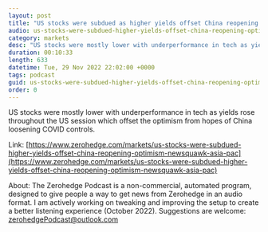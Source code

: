 ```yaml
---
layout: post
title: "US stocks were subdued as higher yields offset China reopening optimism - Newsquawk Asia-Pac Market Open"
audio: us-stocks-were-subdued-higher-yields-offset-china-reopening-optimism-newsquawk-asia-pac-0
category: markets
desc: "US stocks were mostly lower with underperformance in tech as yields rose throughout the US session which offset the optimism from hopes of China loosening COVID controls."
duration: 00:10:33
length: 633
datetime: Tue, 29 Nov 2022 22:02:00 +0000
tags: podcast
guid: us-stocks-were-subdued-higher-yields-offset-china-reopening-optimism-newsquawk-asia-pac-0
order: 0
---
```

US stocks were mostly lower with underperformance in tech as yields rose throughout the US session which offset the optimism from hopes of China loosening COVID controls.

Link: [https://www.zerohedge.com/markets/us-stocks-were-subdued-higher-yields-offset-china-reopening-optimism-newsquawk-asia-pac](https://www.zerohedge.com/markets/us-stocks-were-subdued-higher-yields-offset-china-reopening-optimism-newsquawk-asia-pac)

About: The Zerohedge Podcast is a non-commercial, automated program, designed to give people a way to get news from Zerohedge in an audio format.  I am actively working on tweaking and improving the setup to create a better listening experience (October 2022).  Suggestions are welcome: [zerohedgePodcast@outlook.com](mailto:zerohedgePodcast@outlook.com)